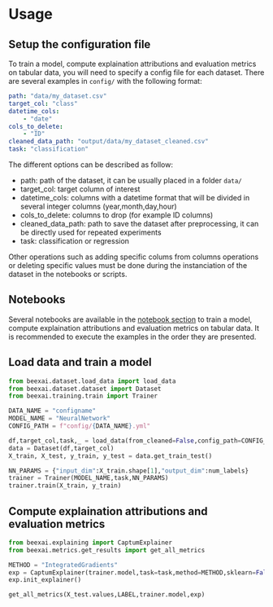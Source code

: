 # Usage

## Setup the configuration file

To train a model, compute explaination attributions and evaluation metrics on tabular data, you will need to specify a config file for each dataset. There are several examples in `config/` with the following format:

```yaml	
path: "data/my_dataset.csv"
target_col: "class"
datetime_cols: 
    - "date"
cols_to_delete:
    - "ID"
cleaned_data_path: "output/data/my_dataset_cleaned.csv"
task: "classification"
```

The different options can be described as follow:
- path: path of the dataset, it can be usually placed in a folder `data/`
- target_col: target column of interest
- datetime_cols: columns with a datetime format that will be divided in several integer columns (year,month,day,hour)
- cols_to_delete: columns to drop (for example ID columns)
- cleaned_data_path: path to save the dataset after preprocessing, it can be directly used for repeated experiments
- task: classification or regression

Other operations such as adding specific colums from columns operations or deleting specific values must be done during the instanciation of the dataset in the notebooks or scripts.

## Notebooks

Several notebooks are available in the [notebook section](sequential) to train a model, compute explaination attributions and evaluation metrics on tabular data. It is recommended to execute the examples in the order they are presented.

## Load data and train a model

```python	
from beexai.dataset.load_data import load_data
from beexai.dataset.dataset import Dataset
from beexai.training.train import Trainer

DATA_NAME = "configname"
MODEL_NAME = "NeuralNetwork"
CONFIG_PATH = f"config/{DATA_NAME}.yml"

df,target_col,task,_ = load_data(from_cleaned=False,config_path=CONFIG_PATH)
data = Dataset(df,target_col)
X_train, X_test, y_train, y_test = data.get_train_test()

NN_PARAMS = {"input_dim":X_train.shape[1],"output_dim":num_labels}
trainer = Trainer(MODEL_NAME,task,NN_PARAMS)
trainer.train(X_train, y_train)
```

## Compute explaination attributions and evaluation metrics

```python
from beexai.explaining import CaptumExplainer
from beexai.metrics.get_results import get_all_metrics

METHOD = "IntegratedGradients"
exp = CaptumExplainer(trainer.model,task=task,method=METHOD,sklearn=False)
exp.init_explainer()

get_all_metrics(X_test.values,LABEL,trainer.model,exp)
```

